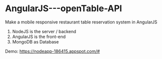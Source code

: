 # AngularJS---openTable-API
Make a mobile responsive restaurant table reservation system in AngularJS

1. NodeJS is the server / backend
2. AngularJS is the front-end
3. MongoDB as Database

Demo: https://nodeapp-186415.appspot.com/#


